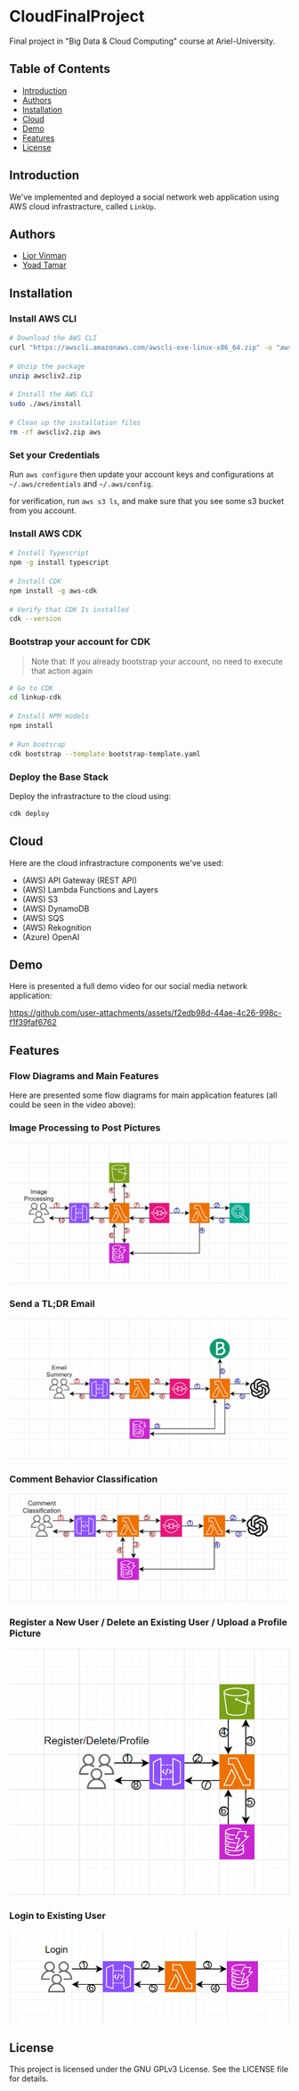 # CloudFinalProject
Final project in "Big Data &amp; Cloud Computing" course at Ariel-University.

## Table of Contents
- [Introduction](#Introduction)
- [Authors](#Authors)
- [Installation](#Installation)
- [Cloud](#Cloud)
- [Demo](#Demo)
- [Features](#Features)
- [License](#License)

## Introduction

We've implemented and deployed a social network web application using AWS cloud infrastracture, called `LinkUp`.

## Authors
- [Lior Vinman](https://github.com/liorvi35)
- [Yoad Tamar](https://github.com/YoadTamar)

## Installation
### Install AWS CLI
```bash
# Download the AWS CLI 
curl "https://awscli.amazonaws.com/awscli-exe-linux-x86_64.zip" -o "awscliv2.zip"

# Unzip the package
unzip awscliv2.zip

# Install the AWS CLI
sudo ./aws/install

# Clean up the installation files 
rm -rf awscliv2.zip aws
```

### Set your Credentials
Run `aws configure` then update your account keys and configurations at `~/.aws/credentials` and `~/.aws/config`.

for verification, run `aws s3 ls`, and make sure that you see some s3 bucket from you account. 

### Install AWS CDK 
```bash
# Install Typescript
npm -g install typescript

# Install CDK
npm install -g aws-cdk

# Verify that CDK Is installed
cdk --version
```

### Bootstrap your account for CDK
> Note that: If you already bootstrap your account, no need to execute that action again
```bash
# Go to CDK
cd linkup-cdk

# Install NPM models
npm install

# Run bootsrap
cdk bootstrap --template bootstrap-template.yaml
```

### Deploy the Base Stack
Deploy the infrastracture to the cloud using:
```bash
cdk deploy
```

## Cloud
Here are the cloud infrastracture components we've used:

- (AWS) API Gateway (REST API)
- (AWS) Lambda Functions and Layers
- (AWS) S3
- (AWS) DynamoDB
- (AWS) SQS
- (AWS) Rekognition
- (Azure) OpenAI

## Demo
Here is presented a full demo video for our social media network application:

https://github.com/user-attachments/assets/f2edb98d-44ae-4c26-998c-f1f39faf6762

## Features

### Flow Diagrams and Main Features
Here are presented some flow diagrams for main application features (all could be seen in the video above):

### Image Processing to Post Pictures
<center><img src="https://github.com/liorvi35/CloudFinalProject/blob/main/flow_diagrams/image_processing.png" alt="description of the image"></center>

### Send a TL;DR Email
<center><img src="https://github.com/liorvi35/CloudFinalProject/blob/main/flow_diagrams/email_summery.png" alt="description of the image"></center>

### Comment Behavior Classification
<center><img src="https://github.com/liorvi35/CloudFinalProject/blob/main/flow_diagrams/comment_classification.png" alt="description of the image"></center>

### Register a New User / Delete an Existing User / Upload a Profile Picture
<center><img src="https://github.com/liorvi35/CloudFinalProject/blob/main/flow_diagrams/register_delete_profile.png" alt="description of the image"></center>

### Login to Existing User
<center><img src="https://github.com/liorvi35/CloudFinalProject/blob/main/flow_diagrams/login.png" alt="description of the image"></center>

## License
This project is licensed under the GNU GPLv3 License. See the LICENSE file for details.
